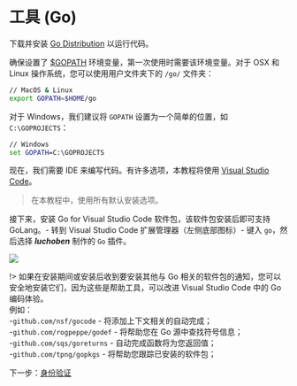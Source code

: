 # 工具 (Go)

下载并安装 [Go Distribution](https://golang.org/doc/install) 以运行代码。 

确保设置了 [$GOPATH](https://github.com/golang/go/wiki/GOPATH) 环境变量，第一次使用时需要该环境变量。对于 OSX 和 Linux 操作系统，您可以使用用户文件夹下的 `/go/` 文件夹：

```bash
// MacOS & Linux
export GOPATH=$HOME/go
```

对于 Windows，我们建议将 `GOPATH` 设置为一个简单的位置，如 `C:\GOPROJECTS`：

```cmd
// Windows
set GOPATH=C:\GOPROJECTS
```

现在，我们需要 IDE 来编写代码。有许多选项，本教程将使用 [Visual Studio Code](https://code.visualstudio.com/)。

> 在本教程中，使用所有默认安装选项。

接下来，安装 Go for Visual Studio Code 软件包，该软件包安装后即可支持 GoLang。- 转到 Visual Studio Code 扩展管理器（左侧底部图标）- 键入 `go`，然后选择 ***luchoben*** 制作的 `Go` 插件。

![](_media/go/install_go_extension.gif) 


!> 如果在安装期间或安装后收到要安装其他与 Go 相关的软件包的通知，您可以安全地安装它们，因为这些是帮助工具，可以改进 Visual Studio Code 中的 Go 编码体验。     
例如：    
 -`github.com/nsf/gocode` - 将添加上下文相关的自动完成；    
 -`github.com/rogpeppe/godef` \- 将帮助您在 Go 源中查找符号信息；    
 -`github.com/sqs/goreturns` - 自动完成函数将为您返回值；    
 -`github.com/tpng/gopkgs` \- 将帮助您跟踪已安装的软件包；

下一步：[身份验证](/zh-CN/oauth/)